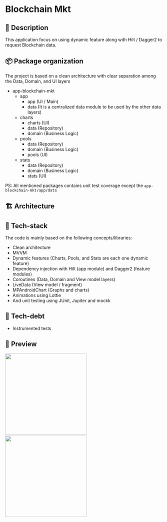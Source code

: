 # Blockchain Mkt

## :scroll: Description
This application focus on using dynamic feature along with Hilt / Dagger2 to request Blockchain data.

## :package: Package organization
The project is based on a clean architecture with clear separation among the Data, Domain, and UI layers

- app-blockchain-mkt
    - app
        - app (UI / Main)
        - data (It is a centralized data module to be used by the other data layers)
    - charts
        - charts (UI)
        - data (Repository)
        - domain (Business Logic)
    - pools
        - data (Repository)
        - domain (Business Logic)
        - pools (UI)
    - stats
        - data (Repository)
        - domain (Business Logic)
        - stats (UI)

PS: All mentioned packages contains unit test coverage except the `app-blockchain-mkt/app/data`

## :building_construction: Architecture



## :floppy_disk: Tech-stack
The code is mainly based on the following concepts/libraries:
* Clean architecture
* MVVM
* Dynamic features (Charts, Pools, and Stats are each one dynamic feature)
* Dependency injection with Hilt (app module) and Dagger2 (feature modules)
* Coroutines (Data, Domain and View model layers)
* LiveData (View model / fragment)
* MPAndroidChart (Graphs and charts)
* Animations using Lottie
* And unit testing using JUnit, Jupiter and mockk

## :pushpin: Tech-debt
* Instrumented tests

## :camera_flash: Preview

<img src="/preview/preview_complete_flow.gif" width="260">&emsp;<img src="/preview/preview_error.gif" width="260">
